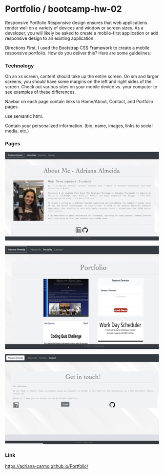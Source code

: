 # Portfolio / bootcamp-hw-02

Responsive Portfolio
Responsive design ensures that web applications render well on a variety of devices and window or screen sizes. As a developer, you will likely be asked to create a mobile-first application or add responsive design to an existing application.

Directions
First, I used the Bootstrap CSS Framework to create a mobile responsive portfolio. How do you deliver this? Here are some guidelines:



### Technology

On an xs screen, content should take up the entire screen. On sm and larger screens, you should have some margins on the left and right sides of the screen. Check out various sites on your mobile device vs. your computer to see examples of these differences.

Navbar on each page contain links to Home/About, Contact, and Portfolio pages.

use semantic html.

Contain your personalized information. (bio, name, images, links to social media, etc.)

### Pages
![Image of Home page](images/about_me.jpg)

![Image of Home page](images/portfolio.jpg)

![Image of Home page](images/contact.jpg)




### Link
https://adriana-carmo.github.io/Portfolio/